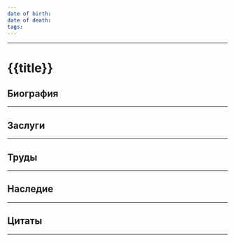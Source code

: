 ```yaml
---
date of birth: 
date of death: 
tags:
---
```

---
# {{title}}


## Биография
---

## Заслуги
---

## Труды
---

## Наследие
---

## Цитаты
---

